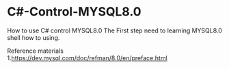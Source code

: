# C#-Control-MYSQL8.0
How to use C# control MYSQL8.0
The First step need to learning MYSQL8.0 shell how to using.


Reference materials
1.https://dev.mysql.com/doc/refman/8.0/en/preface.html
